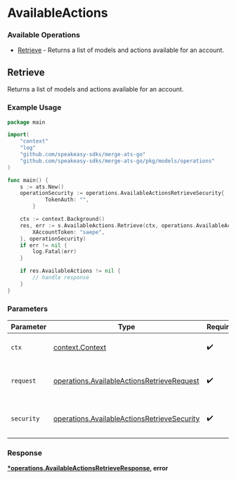 # AvailableActions

### Available Operations

* [Retrieve](#retrieve) - Returns a list of models and actions available for an account.

## Retrieve

Returns a list of models and actions available for an account.

### Example Usage

```go
package main

import(
	"context"
	"log"
	"github.com/speakeasy-sdks/merge-ats-go"
	"github.com/speakeasy-sdks/merge-ats-go/pkg/models/operations"
)

func main() {
    s := ats.New()
    operationSecurity := operations.AvailableActionsRetrieveSecurity{
            TokenAuth: "",
        }

    ctx := context.Background()
    res, err := s.AvailableActions.Retrieve(ctx, operations.AvailableActionsRetrieveRequest{
        XAccountToken: "saepe",
    }, operationSecurity)
    if err != nil {
        log.Fatal(err)
    }

    if res.AvailableActions != nil {
        // handle response
    }
}
```

### Parameters

| Parameter                                                                                                  | Type                                                                                                       | Required                                                                                                   | Description                                                                                                |
| ---------------------------------------------------------------------------------------------------------- | ---------------------------------------------------------------------------------------------------------- | ---------------------------------------------------------------------------------------------------------- | ---------------------------------------------------------------------------------------------------------- |
| `ctx`                                                                                                      | [context.Context](https://pkg.go.dev/context#Context)                                                      | :heavy_check_mark:                                                                                         | The context to use for the request.                                                                        |
| `request`                                                                                                  | [operations.AvailableActionsRetrieveRequest](../../models/operations/availableactionsretrieverequest.md)   | :heavy_check_mark:                                                                                         | The request object to use for the request.                                                                 |
| `security`                                                                                                 | [operations.AvailableActionsRetrieveSecurity](../../models/operations/availableactionsretrievesecurity.md) | :heavy_check_mark:                                                                                         | The security requirements to use for the request.                                                          |


### Response

**[*operations.AvailableActionsRetrieveResponse](../../models/operations/availableactionsretrieveresponse.md), error**

